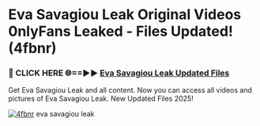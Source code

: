 # Eva Savagiou Leak Original Videos 0nlyFans Leaked - Files Updated! (4fbnr)

<h3>🔴 CLICK HERE 🌐==►► <a href="https://hetstrat.blog/NMqPAm" rel="nofollow">Eva Savagiou Leak Updated Files</a></h3>

Get Eva Savagiou Leak and all content. Now you can access all videos and pictures of Eva Savagiou Leak. New Updated Files 2025!

[![4fbnr](https://i.imgur.com/K7sEzmb.gif)](https://hetstrat.blog/NMqPAm)
eva savagiou leak